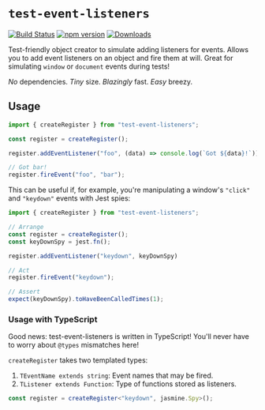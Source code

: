 # `test-event-listeners`
[![Build Status](https://travis-ci.org/JoshuaKGoldberg/test-event-listeners.svg?branch=master)](https://travis-ci.org/JoshuaKGoldberg/test-event-listeners)
[![npm version](https://badge.fury.io/js/test-event-listeners.svg)](https://www.npmjs.com/package/test-event-listeners)
[![Downloads](https://img.shields.io/npm/dm/test-event-listeners.svg)](https://www.npmjs.com/package/test-event-listeners)

Test-friendly object creator to simulate adding listeners for events.
Allows you to add event listeners on an object and fire them at will.
Great for simulating `window` or `document` events during tests!

_No_ dependencies. _Tiny_ size. _Blazingly_ fast. _Easy_ breezy.

## Usage

```javascript
import { createRegister } from "test-event-listeners";

const register = createRegister();

register.addEventListener("foo", (data) => console.log(`Got ${data}!`));

// Got bar!
register.fireEvent("foo", "bar");
```

This can be useful if, for example, you're manipulating a window's `"click"` and `"keydown"` events with Jest spies:

```typescript
import { createRegister } from "test-event-listeners";

// Arrange
const register = createRegister();
const keyDownSpy = jest.fn();

register.addEventListener("keydown", keyDownSpy)

// Act
register.fireEvent("keydown");

// Assert
expect(keyDownSpy).toHaveBeenCalledTimes(1);
```

### Usage with TypeScript

Good news: test-event-listeners is written in TypeScript!
You'll never have to worry about `@types` mismatches here!

`createRegister` takes two templated types:

1. `TEventName extends string`: Event names that may be fired.
2. `TListener extends Function`: Type of functions stored as listeners.

```typescript
const register = createRegister<"keydown", jasmine.Spy>();
```
